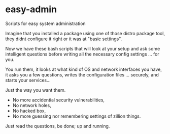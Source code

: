 # easy-admin
Scripts for easy system administration

Imagine that you installed a package using one of those distro package tool, they didnt 
configure it right or it was at "basic settings".

Now we have these bash scripts that will look at your setup and ask some intelligent 
questions before writing all the necessary config settings ... for you.

You run them,
it looks at what kind of OS and network interfaces you have,
it asks you a few questions,
writes the configuration files ... securely,
and starts your services...

Just the way you want them.

* No more accidential security vulnerabilities,
* No network holes,
* No hacked box,
* No more guessing nor remembering settings of zillion things.

Just read the questions, be done; up and running.
